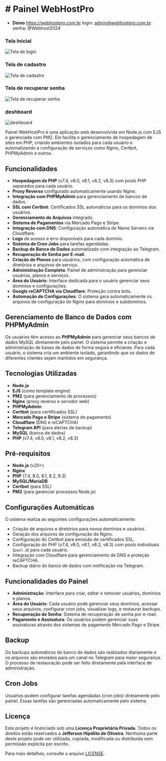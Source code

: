 # # Painel WebHostPro

- **Demo**
  https://webhostpro.com.br
  login: admin@webhostpro.com.br
  senha: @Webhost2024


### Tela Inicial
![Tela de login](./1000508750.png)

### Tela de cadastro
![Tela de cadastro](./tela-cadastro.png)

### Tela de recuperar senha
![Tela de recuperar senha](./tela-recuperar-senha.png)

### deshboard
![deshboard](./deshboard.png)

Painel WebHostPro é uma aplicação web desenvolvida em Node.js com EJS e gerenciada com PM2. Ele facilita o gerenciamento de hospedagem de sites em PHP, criando ambientes isolados para cada usuário e automatizando a configuração de serviços como Nginx, Certbot, PHPMyAdmin e outros.

## Funcionalidades

- **Hospedagem de PHP** (v7.4, v8.0, v8.1, v8.2, v8.3) com pools PHP separados para cada usuário.
- **Proxy Reverso** configurado automaticamente usando Nginx.
- **Integração com PHPMyAdmin** para gerenciamento de bancos de dados.
- **SSL com Certbot**: Certificados SSL automáticos para os domínios dos usuários.
- **Gerenciamento de Arquivos** integrado.
- **Sistema de Pagamentos** via Mercado Pago e Stripe.
- **Integração com DNS**: Configuração automática de Name Servers via Cloudflare.
- **Logs** de acesso e erro disponíveis para cada domínio.
- **Sistema de Cron Jobs** para tarefas agendadas.
- **Backup de Banco de Dados** automatizado com integração ao Telegram.
- **Recuperação de Senha por E-mail**.
- **Criação de Planos** para usuários, com configuração automática de diretórios e arquivos de serviço.
- **Administração Completa**: Painel de administração para gerenciar usuários, planos e serviços.
- **Área do Usuário**: Interface dedicada para o usuário gerenciar seus domínios e configurações.
- **Google reCAPTCHA via Cloudflare**: Proteção contra bots.
- **Automação de Configurações**: O sistema gera automaticamente os arquivos de configuração do Nginx para domínios e subdomínios.

## Gerenciamento de Banco de Dados com PHPMyAdmin

Os usuários têm acesso ao **PHPMyAdmin** para gerenciar seus bancos de dados MySQL diretamente pelo painel. O sistema permite a criação e administração de bases de dados de forma segura e eficiente. Para cada usuário, o sistema cria um ambiente isolado, garantindo que os dados de diferentes clientes sejam mantidos em segurança.

## Tecnologias Utilizadas

- **Node.js**
- **EJS** (como template engine)
- **PM2** (para gerenciamento de processos)
- **Nginx** (proxy reverso e servidor web)
- **PHPMyAdmin**
- **Certbot** (para certificados SSL)
- **Mercado Pago e Stripe** (sistema de pagamento)
- **Cloudflare** (DNS e reCAPTCHA)
- **Telegram API** (para alertas de backup)
- **MySQL** (banco de dados)
- **PHP** (v7.4, v8.0, v8.1, v8.2, v8.3)

## Pré-requisitos

- **Node.js** (v20+)
- **Nginx**
- **PHP** (7.4, 8.0, 8.1, 8.2, 8.3)
- **MySQL/MariaDB**
- **Certbot** (para SSL)
- **PM2** (para gerenciar processos Node.js)

## Configurações Automáticas

O sistema realiza as seguintes configurações automaticamente:

- Criação de arquivos e diretórios para novos domínios e usuários.
- Geração dos arquivos de configuração do Nginx.
- Configuração do Certbot para emissão de certificados SSL.
- Configuração do PHP (v7.4, v8.0, v8.1, v8.2, v8.3) com pools individuais (`pool.d`) para cada usuário.
- Integração com Cloudflare para gerenciamento de DNS e proteção reCAPTCHA.
- Backup diário do banco de dados com notificação via Telegram.

## Funcionalidades do Painel

- **Administração**: Interface para criar, editar e remover usuários, domínios e planos.
- **Área do Usuário**: Cada usuário pode gerenciar seus domínios, acessar seus arquivos, configurar cron jobs, visualizar logs, e restaurar backups.
- **Recuperação de Senha**: Sistema de recuperação de senha por e-mail.
- **Pagamento e Assinatura**: Os usuários podem gerenciar suas assinaturas através dos sistemas de pagamento Mercado Pago e Stripe.

## Backup

Os backups automáticos do banco de dados são realizados diariamente e os arquivos são enviados para um canal no Telegram para maior segurança. O processo de restauração pode ser feito diretamente pela interface de administração.

## Cron Jobs

Usuários podem configurar tarefas agendadas (cron jobs) diretamente pelo painel. Essas tarefas são gerenciadas automaticamente pelo sistema.

## Licença

Este projeto é licenciado sob uma **Licença Proprietária Privada**. Todos os direitos estão reservados a **Jefferson Hipólito de Oliveira**. Nenhuma parte deste projeto pode ser utilizada, copiada, modificada ou distribuída sem permissão explícita por escrito.

Para mais detalhes, consulte o arquivo [LICENSE](./LICENSE.md).
